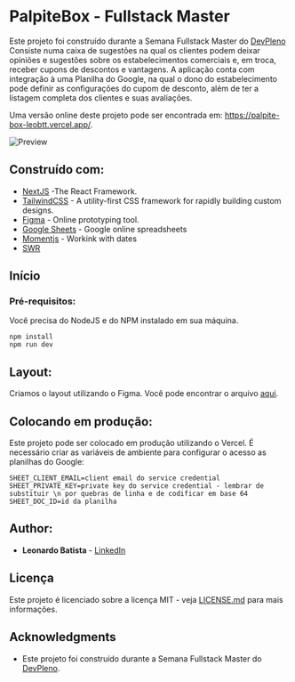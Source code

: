 # PalpiteBox - Fullstack Master

Este projeto foi construído durante a Semana Fullstack Master do [DevPleno](https://devpleno.com) Consiste numa caixa de sugestões na qual os clientes podem deixar opiniões e sugestões sobre os estabelecimentos comerciais e, em troca, receber cupons de descontos e vantagens. A aplicação conta com integração à uma Planilha do Google, na qual o dono do estabelecimento pode definir as configurações do cupom de desconto, além de ter a listagem completa dos clientes e suas avaliações.

Uma versão online deste projeto pode ser encontrada em: https://palpite-box-leobtt.vercel.app/.

![Preview](https://github.com/leobtt/PalpiteBox/issues/1#issue-1093867496)

## Construído com:

- [NextJS](https://nextjs.org/) -The React Framework.
- [TailwindCSS](https://tailwindcss.com/) - A utility-first CSS framework for
  rapidly building custom designs.
- [Figma](https://figma.com/) - Online prototyping tool.
- [Google Sheets](https://drive.google.com) - Google online spreadsheets
- [Momentjs](https://momentjs.com/) - Workink with dates
- [SWR](https://swr.vercel.app/)

## Início

### Pré-requisitos:

Você precisa do NodeJS e do NPM instalado em sua máquina.

```
npm install
npm run dev
```

## Layout:

Criamos o layout utilizando o Figma. Você pode encontrar o arquivo [aqui](https://www.figma.com/file/HxvAYhS6l7UDI49u8uLdaC/palpite-box?node-id=0%3A1).

## Colocando em produção:

Este projeto pode ser colocado em produção utilizando o Vercel. É necessário criar as variáveis de ambiente para configurar o acesso as planilhas do Google:

```
SHEET_CLIENT_EMAIL=client email do service credential
SHEET_PRIVATE_KEY=private key do service credential - lembrar de substituir \n por quebras de linha e de codificar em base 64
SHEET_DOC_ID=id da planilha
```

## Author:

- **Leonardo Batista** - [LinkedIn](https://www.linkedin.com/in/leobtt/)

## Licença

Este projeto é licenciado sobre a licença MIT - veja [LICENSE.md](LICENSE.md) para mais informações.

## Acknowledgments

- Este projeto foi construído durante a Semana Fullstack Master do [DevPleno](https://devpleno.com).
